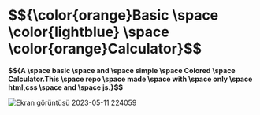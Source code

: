 
<h1>$${\color{orange}Basic \space \color{lightblue} \space \color{orange}Calculator}$$</h1>

<p><strong>$${A \space basic \space and \space simple \space Colored \space Calculator.This \space repo \space made \space with \space only \space html,css \space and \space js.}$$</strong></p>



   ![Ekran görüntüsü 2023-05-11 224059](https://github.com/Berkay0607/Calculator/assets/89136410/119d68f4-bcae-4f07-b4f6-9c0ab3a4fc5e)


